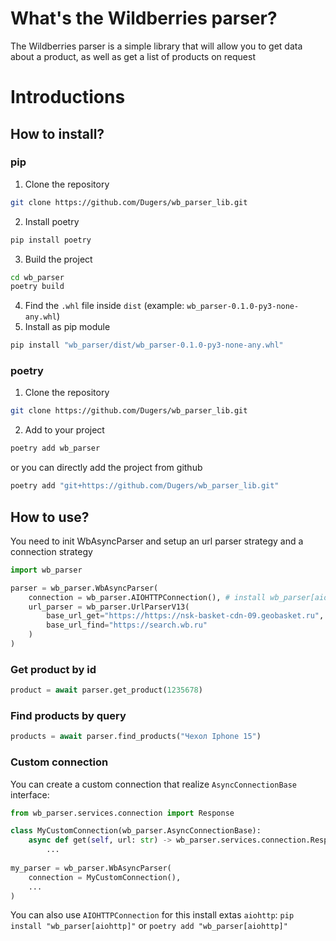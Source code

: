 # What's the Wildberries parser?
The Wildberries parser is a simple library that will allow you to get data about a product, as well as get a list of products on request

# Introductions

## How to install?
### pip
1. Clone the repository
```sh
git clone https://github.com/Dugers/wb_parser_lib.git
```
2. Install poetry
```sh
pip install poetry
```
3. Build the project
```sh
cd wb_parser
poetry build
```
4. Find the `.whl` file inside `dist` (example: `wb_parser-0.1.0-py3-none-any.whl`)
5. Install as pip module
```sh
pip install "wb_parser/dist/wb_parser-0.1.0-py3-none-any.whl"
```
### poetry
1. Clone the repository
```sh
git clone https://github.com/Dugers/wb_parser_lib.git
```
2. Add to your project
```sh
poetry add wb_parser
```
or you can directly add the project from github
```sh
poetry add "git+https://github.com/Dugers/wb_parser_lib.git"
```
## How to use?
You need to init WbAsyncParser and setup an url parser strategy and a connection strategy
```python
import wb_parser

parser = wb_parser.WbAsyncParser(
    connection = wb_parser.AIOHTTPConnection(), # install wb_parser[aiohttp]
    url_parser = wb_parser.UrlParserV13(
        base_url_get="https://https://nsk-basket-cdn-09.geobasket.ru",
        base_url_find="https://search.wb.ru"
    )
)
```

### Get product by id
```python
product = await parser.get_product(1235678)
```
### Find products by query
```python
products = await parser.find_products("Чехол Iphone 15")
```
### Custom connection
You can create a custom connection that realize `AsyncConnectionBase` interface:
```python
from wb_parser.services.connection import Response

class MyCustomConnection(wb_parser.AsyncConnectionBase):
    async def get(self, url: str) -> wb_parser.services.connection.Response:
        ...
        
my_parser = wb_parser.WbAsyncParser(
    connection = MyCustomConnection(),
    ...
)
```
You can also use `AIOHTTPConnection` for this install extas `aiohttp`: `pip install "wb_parser[aiohttp]"` or `poetry add "wb_parser[aiohttp]"`